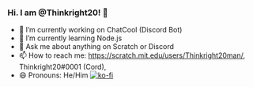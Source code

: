 ### Hi. I am @Thinkright20! 👋

- 🔭 I’m currently working on ChatCool (Discord Bot)
- 🌱 I’m currently learning Node.js
- 💬 Ask me about anything on Scratch or Discord
- 📫 How to reach me: https://scratch.mit.edu/users/Thinkright20man/, Thinkright20#0001 (Cord), 
- 😄 Pronouns: He/Him
[![ko-fi](https://ko-fi.com/img/githubbutton_sm.svg)](https://ko-fi.com/A0A7JKG27)
